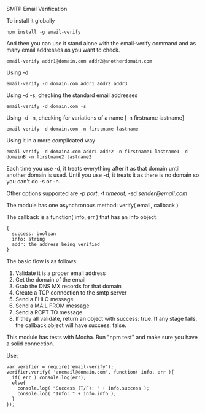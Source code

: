 SMTP Email Verification

To install it globally

```
npm install -g email-verify
```

And then you can use it stand alone with the email-verify command and as many email addresses as you want to check.

```
email-verify addr1@domain.com addr2@anotherdomain.com
```

Using -d

```
email-verify -d domain.com addr1 addr2 addr3
```

Using -d -s, checking the standard email addresses

```
email-verify -d domain.com -s
```

Using -d -n, checking for variations of a name [-n firstname lastname]

```
email-verify -d domain.com -n firstname lastname
```

Using it in a more complicated way

```
email-verify -d domainA.com addr1 addr2 -n firstname1 lastname1 -d domainB -n firstname2 lastname2
```

Each time you use -d, it treats everything after it as that domain until another domain is used. Until you use -d, it treats it as there is no domain so you can't do -s or -n.

Other options supported are -p _port_, -t _timeout_, -sd _sender@email.com_


The module has one asynchronous method: verify( email, callback )

The callback is a function( info, err ) that has an info object:
```
{
  success: boolean
  info: string
  addr: the address being verified
}
```
The basic flow is as follows:

1. Validate it is a proper email address
2. Get the domain of the email
3. Grab the DNS MX records for that domain
4. Create a TCP connection to the smtp server
5. Send a EHLO message
6. Send a MAIL FROM message
7. Send a RCPT TO message
8. If they all validate, return an object with success: true. If any stage fails, the callback object will have success: false.

This module has tests with Mocha. Run "npm test" and make sure you have a solid connection.

Use:

```
var verifier = require('email-verify');
verifier.verify( 'anemail@domain.com', function( info, err ){
  if( err ) console.log(err);
  else{
    console.log( "Success (T/F): " + info.success );
    console.log( "Info: " + info.info );
  }
});
```
